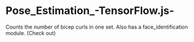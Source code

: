 # Pose_Estimation_-TensorFlow.js-
Counts the number of bicep curls in one set.
Also has a face_identification module. (Check out)
